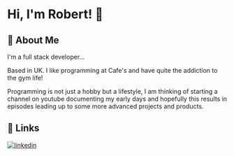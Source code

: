 
# Hi, I'm Robert! 👋

## 🚀 About Me
I'm a full stack developer...

Based in UK. I like programming at Cafe's and have quite the addiction to the gym life!

Programming is not just a hobby but a lifestyle, I am thinking of starting a channel on youtube documenting my early days and hopefully this results in episodes leading up to some more advanced projects and products.

## 🔗 Links
[![linkedin](https://img.shields.io/badge/linkedin-0A66C2?style=for-the-badge&logo=linkedin&logoColor=white)](https://www.linkedin.com/in/robertfullstack)

